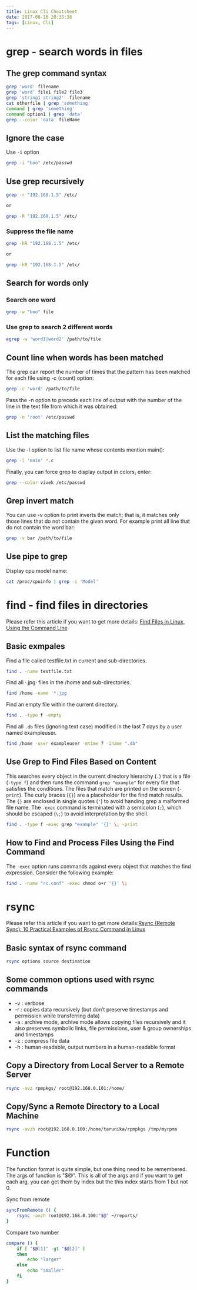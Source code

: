 ```yaml
---
title: Linux Cli Cheatsheet
date: 2017-08-10 20:35:38
tags: [Linux, Cli]
---
```



# grep - search words in files

## The grep command syntax

```bash
grep 'word' filename
grep 'word' file1 file2 file3
grep 'string1 string2'  filename
cat otherfile | grep 'something'
command | grep 'something'
command option1 | grep 'data'
grep --color 'data' fileName
```

## Ignore the case

Use `-i` option

```bash
grep -i "boo" /etc/passwd
```

## Use grep recursively

```bash
grep -r "192.168.1.5" /etc/

or

grep -R "192.168.1.5" /etc/
```

### Suppress the file name

```bash
grep -hR "192.168.1.5" /etc/

or

grep -hR "192.168.1.5" /etc/
```

## Search for words only

### Search one word

```bash
grep -w "boo" file
```

### Use grep to search 2 different words

```bash
egrep -w 'word1|word2' /path/to/file
```

## Count line when words has been matched

The grep can report the number of times that the pattern has been matched for each file using -c (count) option:

```bash
grep -c 'word' /path/to/file
```

Pass the -n option to precede each line of output with the number of the line in the text file from which it was obtained:

```bash
grep -n 'root' /etc/passwd
```

## List the matching files

Use the -l option to list file name whose contents mention main():

```bash
grep -l 'main' *.c
```

Finally, you can force grep to display output in colors, enter:

```bash
grep --color vivek /etc/passwd
```

## Grep invert match

You can use -v option to print inverts the match; that is, it matches only those lines that do not contain the given word. For example print all line that do not contain the word bar:

```bash
grep -v bar /path/to/file
```

## Use pipe to grep

Display cpu model name:

```bash
cat /proc/cpuinfo | grep -i 'Model'
```


# find - find files in directories

Please refer this article if you want to get more details: 
[Find Files in Linux, Using the Command Line](https://www.linode.com/docs/tools-reference/tools/find-files-in-linux-using-the-command-line)

## Basic exmpales

Find a file called testfile.txt in current and sub-directories.

```bash
find . -name testfile.txt
```

Find all ·.jpg· files in the /home and sub-directories.

```bash
find /home -name '*.jpg
```

Find an empty file within the current directory.

```bash
find . -type f -empty
```

Find all `.db` files (ignoring text case) modified in the last 7 days by a user named exampleuser.

```bash
find /home -user exampleuser -mtime 7 -iname ".db"
```

## Use Grep to Find Files Based on Content

This searches every object in the current directory hierarchy (`.`) that is a file (`-type f`) and then runs the command `grep "example"` for every file that satisfies the conditions. The files that match are printed on the screen (`-print`). The curly braces (`{}`) are a placeholder for the find match results. The `{}` are enclosed in single quotes (`'`) to avoid handing grep a malformed file name. The `-exec` command is terminated with a semicolon (`;`), which should be escaped (`\;`) to avoid interpretation by the shell.

```bash
find . -type f -exec grep "example" '{}' \; -print
```

## How to Find and Process Files Using the Find Command

The `-exec` option runs commands against every object that matches the find expression. Consider the following example:


```bash
find . -name "rc.conf" -exec chmod o+r '{}' \;
```

# rsync

Please refer this article if you want to get more details:[Rsync (Remote Sync): 10 Practical Examples of Rsync Command in Linux](https://www.tecmint.com/rsync-local-remote-file-synchronization-commands/)

## Basic syntax of rsync command

```bash
rsync options source destination
```

## Some common options used with rsync commands

* -v : verbose
* -r : copies data recursively (but don’t preserve timestamps and permission while transferring data)
* -a : archive mode, archive mode allows copying files recursively and it also preserves symbolic links, file permissions, user & group ownerships and timestamps
* -z : compress file data
* -h : human-readable, output numbers in a human-readable format

## Copy a Directory from Local Server to a Remote Server

```bash
rsync -avz rpmpkgs/ root@192.168.0.101:/home/
```

## Copy/Sync a Remote Directory to a Local Machine

```bash
rsync -avzh root@192.168.0.100:/home/tarunika/rpmpkgs /tmp/myrpms
```

# Function

The function format is quite simple, but one thing need to be remembered. The args of function is "$@". This is all of the args and if you want to get each arg, you can get them by index but the this index starts from 1 but not 0.

Sync from remote

```bash
syncFromRemote () {
    rsync -avzh root@192.168.0.100:"$@" ~/reports/
}
```
Compare two number

```bash
compare () {
	if [ "$@[1]" -gt "$@[2]" ]
	then
		echo "larger"
	else
		echo "smaller"
	fi
}
```
